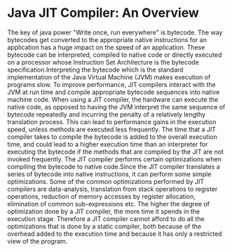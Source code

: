 # Java JIT Compiler: An Overview

The key of java power "Write once, run everywhere" is bytecode. The way bytecodes get converted to the appropriate native instructions for an application has a huge impact on the speed of an application. These bytecode can be interpreted, compiled to native code or directly executed on a processor whose Instruction Set Architecture is the bytecode specification.Interpreting the bytecode which is the standard implementation of the Java Virtual Machine (JVM) makes execution of programs slow. To improve performance, JIT compilers interact with the JVM at run time and compile appropriate bytecode sequences into native machine code. When using a JIT compiler, the hardware can execute the native code, as opposed to having the JVM interpret the same sequence of bytecode repeatedly and incurring the penalty of a relatively lengthy translation process. This can lead to performance gains in the execution speed, unless methods are executed less frequently. The time that a JIT compiler takes to compile the bytecode is added to the overall execution time, and could lead to a higher execution time than an interpreter for executing the bytecode if the methods that are compiled by the JIT are not invoked frequently. The JIT compiler performs certain optimizations when compiling the bytecode to native code.Since the JIT compiler translates a series of bytecode into native instructions, it can perform some simple optimizations. Some of the common optimizations performed by JIT compilers are data-analysis, translation from stack operations to register operations, reduction of memory accesses by register allocation, elimination of common sub-expressions etc. The higher the degree of optimization done by a JIT compiler, the more time it spends in the execution stage. Therefore a JIT compiler cannot afford to do all the optimizations that is done by a static compiler, both because of the overhead added to the execution time and because it has only a restricted view of the program.
